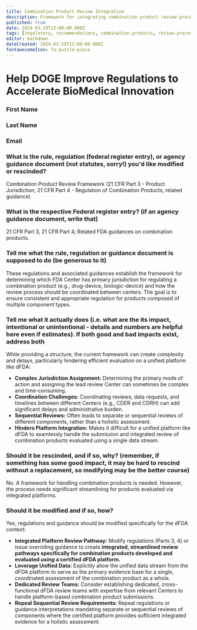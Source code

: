 ```yaml
---
title: Combination Product Review Integration
description: Framework for integrating combination product review processes with dFDA platform capabilities
published: true
date: 2024-03-19T12:00:00.000Z
tags: [regulatory, recommendations, combination-products, review-process, integration]
editor: markdown
dateCreated: 2024-03-19T12:00:00.000Z
fontawesomeIcon: fa-puzzle-piece
---
```


# Help DOGE Improve Regulations to Accelerate BioMedical Innovation

### First Name

### Last Name

### Email

### What is the rule, regulation (federal register entry), or agency guidance document (not statutes, sorry!) you'd like modified or rescinded?

Combination Product Review Framework (21 CFR Part 3 - Product Jurisdiction, 21 CFR Part 4 - Regulation of Combination Products, related guidance)

### What is the respective Federal register entry? (if an agency guidance document, write that)

21 CFR Part 3, 21 CFR Part 4; Related FDA guidances on combination products.

### Tell me what the rule, regulation or guidance document is supposed to do (be generous to it)

These regulations and associated guidances establish the framework for determining which FDA Center has primary jurisdiction for regulating a combination product (e.g., drug-device, biologic-device) and how the review process should be coordinated between centers. The goal is to ensure consistent and appropriate regulation for products composed of multiple component types.

### Tell me what it actually does (i.e. what are the its impact, intentional or unintentional - details and numbers are helpful here even if estimates). If both good and bad impacts exist, address both

While providing a structure, the current framework can create complexity and delays, particularly hindering efficient evaluation on a unified platform like dFDA:

* **Complex Jurisdiction Assignment:** Determining the primary mode of action and assigning the lead review Center can sometimes be complex and time-consuming.
* **Coordination Challenges:** Coordinating reviews, data requests, and timelines between different Centers (e.g., CDER and CDRH) can add significant delays and administrative burden.
* **Sequential Reviews:** Often leads to separate or sequential reviews of different components, rather than a holistic assessment.
* **Hinders Platform Integration:** Makes it difficult for a unified platform like dFDA to seamlessly handle the submission and integrated review of combination products evaluated using a single data stream.

### Should it be rescinded, and if so, why? (remember, if something has some good impact, it may be hard to rescind without a replacement, so modifying may be the better course)

No. A framework for handling combination products is needed. However, the process needs significant streamlining for products evaluated via integrated platforms.

### Should it be modified and if so, how?

Yes, regulations and guidance should be modified specifically for the dFDA context:

* **Integrated Platform Review Pathway:** Modify regulations (Parts 3, 4) or issue overriding guidance to create **integrated, streamlined review pathways specifically for combination products developed and evaluated *using* a certified dFDA platform.**
* **Leverage Unified Data:** Explicitly allow the unified data stream from the dFDA platform to serve as the primary evidence base for a single, coordinated assessment of the combination product as a whole.
* **Dedicated Review Teams:** Consider establishing dedicated, cross-functional dFDA review teams with expertise from relevant Centers to handle platform-based combination product submissions.
* **Repeal Sequential Review Requirements:** Repeal regulations or guidance interpretations mandating separate or sequential reviews of components where the certified platform provides sufficient integrated evidence for a holistic assessment.
